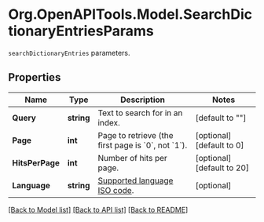 # Org.OpenAPITools.Model.SearchDictionaryEntriesParams
`searchDictionaryEntries` parameters. 

## Properties

Name | Type | Description | Notes
------------ | ------------- | ------------- | -------------
**Query** | **string** | Text to search for in an index. | [default to ""]
**Page** | **int** | Page to retrieve (the first page is &#x60;0&#x60;, not &#x60;1&#x60;). | [optional] [default to 0]
**HitsPerPage** | **int** | Number of hits per page. | [optional] [default to 20]
**Language** | **string** | [Supported language ISO code](https://www.algolia.com/doc/guides/managing-results/optimize-search-results/handling-natural-languages-nlp/in-depth/supported-languages/).  | [optional] 

[[Back to Model list]](../README.md#documentation-for-models) [[Back to API list]](../README.md#documentation-for-api-endpoints) [[Back to README]](../README.md)


